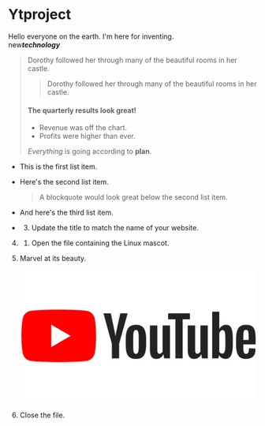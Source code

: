 # Ytproject

Hello everyone on the earth. 
I'm here for inventing.<br> 
new***technology***
> Dorothy followed her through many of the beautiful rooms in her castle.
>> Dorothy followed her through many of the beautiful rooms in her castle.
> #### The quarterly results look great!
>
> - Revenue was off the chart.
> - Profits were higher than ever.
>
>  *Everything* is going according to **plan**.
* This is the first list item.
* Here's the second list item.

    > A blockquote would look great below the second list item.

* And here's the third list item.
* 3. Update the title to match the name of your website.
4. 1. Open the file containing the Linux mascot.
2. Marvel at its beauty.

    ![Youtube Logo](/img/YouTube-Logo.webp)

3. Close the file.

